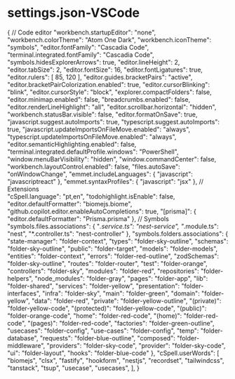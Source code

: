 # settings.json-VSCode

{
	// Code editor
	"workbench.startupEditor": "none",
	"workbench.colorTheme": "Atom One Dark",
	"workbench.iconTheme": "symbols",
	"editor.fontFamily": "Cascadia Code",
	"terminal.integrated.fontFamily": "Cascadia Code",
	"symbols.hidesExplorerArrows": true,
	"editor.lineHeight": 2,
	"editor.tabSize": 2,
	"editor.fontSize": 16,
	"editor.fontLigatures": true,
	"editor.rulers": [ 85, 120 ],
	"editor.guides.bracketPairs": "active",
	"editor.bracketPairColorization.enabled": true,
	"editor.cursorBlinking": "blink",
	"editor.cursorStyle": "block",
	"explorer.compactFolders": false,
	"editor.minimap.enabled": false,
	"breadcrumbs.enabled": false,
	"editor.renderLineHighlight": "all",
	"editor.scrollbar.horizontal": "hidden",
	"workbench.statusBar.visible": false,
	"editor.formatOnSave": true,
	"javascript.suggest.autoImports": true,
	"typescript.suggest.autoImports": true,
	"javascript.updateImportsOnFileMove.enabled": "always",
	"typescript.updateImportsOnFileMove.enabled": "always",
	"editor.semanticHighlighting.enabled": false,
	"terminal.integrated.defaultProfile.windows": "PowerShell",
	"window.menuBarVisibility": "hidden",
	"window.commandCenter": false,
	"workbench.layoutControl.enabled": false,
	"files.autoSave": "onWindowChange",
	"emmet.includeLanguages": { "javascript": "javascriptreact" },
	"emmet.syntaxProfiles": { "javascript": "jsx" },
	// Extensions	
	"cSpell.language": "pt,en",
	"todohighlight.isEnable": false,
	"editor.defaultFormatter": "biomejs.biome",
	"github.copilot.editor.enableAutoCompletions": true,
	"[prisma]": {
		"editor.defaultFormatter": "Prisma.prisma"
	},
	// Symbols
	"symbols.files.associations": {
		"*.service.ts": "nest-service",
		"*.module.ts": "nest",
		"*.controller.ts": "nest-controller"
	},
	"symbols.folders.associations": {
		"state-manager": "folder-context",
		"types": "folder-sky-outline",
		"schemas": "folder-sky-outline",
		"public": "folder-target",
		"models": "folder-models",
		"entities": "folder-context",
		"errors": "folder-red-outline",
		"zodSchemas": "folder-sky-outline",
		"routes": "folder-router",
		"test": "folder-orange",
		"controllers": "folder-sky",
		"modules": "folder-red",
		"repositories": "folder-helpers",
		"node_modules": "folder-gray",
		"pages": "folder-app",
		"lib": "folder-shared",
		"services": "folder-yellow",
		"presentation": "folder-interfaces",
		"infra": "folder-sky",
		"main": "folder-green",
		"domain": "folder-yellow",
		"data": "folder-red",
		"private": "folder-yellow-outline",
		"(private)": "folder-yellow-code",
		"(protected)": "folder-yellow-code",
		"(public)": "folder-orange-code",
		"home": "folder-red-code",
		"(home)": "folder-red-code",
		"(pages)": "folder-red-code",
		"factories": "folder-green-outline",
		"usecases": "folder-config",
		"use-cases": "folder-config",
		"temp": "folder-database",
		"requests": "folder-blue-outline",
		"composed": "folder-middleware",
		"providers": "folder-sky-code",
		"provider": "folder-sky-code",
		"ui": "folder-layout",
		"hooks": "folder-blue-code"
	},
	"cSpell.userWords": [
		"biomejs",
		"clsx",
		"fastify",
		"hookform",
		"nestjs",
		"recordset",
		"tailwindcss",
		"tanstack",
		"tsup",
		"usecase",
		"usecases",
	],
}
